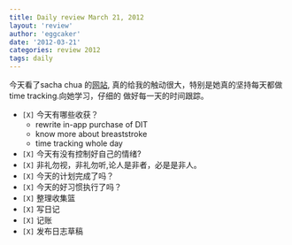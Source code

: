 ```yaml
---
title: Daily review March 21, 2012 
layout: 'review'
author: 'eggcaker'
date: '2012-03-21'
categories: review 2012
tags: daily
---
```



今天看了sacha chua 的[网站](http://sachachua.com/), 真的给我的触动很大，特别是她真的坚持每天都做time
tracking.向她学习，仔细的 做好每一天的时间跟踪。

  * `[X]` 今天有哪些收获？ 
    * rewrite in-app purchase of DIT 
    * know more about breaststroke 
    * time tracking whole day 
  * `[X]` 今天有没有控制好自己的情绪? 
  * `[X]` 非礼勿视，非礼勿听,论人是非者，必是是非人。 
  * `[X]` 今天的计划完成了吗？ 
  * `[X]` 今天的好习惯执行了吗？ 
  * `[X]` 整理收集篮 
  * `[X]` 写日记 
  * `[X]` 记账 
  * `[X]` 发布日志草稿 

